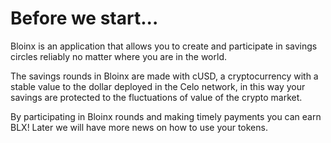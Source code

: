 # Before we start...





Bloinx is an application that allows you to create and participate in savings circles reliably no matter where you are in the world.&#x20;

The savings rounds in Bloinx are made with cUSD, a cryptocurrency with a stable value to the dollar deployed in the Celo network, in this way your savings are protected to the fluctuations of value of the crypto market.&#x20;

By participating in Bloinx rounds and making timely payments you can earn BLX! Later we will have more news on how to use your tokens.





